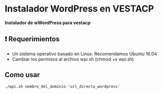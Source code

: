 # Instalador WordPress en VESTACP
**Instalador de wWordPress para vestacp**

## :heavy_exclamation_mark: Requerimientos

* Un sistema operativo basado en Linux. Recomendamos Ubuntu 16.04
* Cambiar los permisos al archivo wpi.sh (chmod +x wpi.sh)


## Como usar

```
./wpi.sh nombre_del_dominio 'url_directa_wordpress'
```
